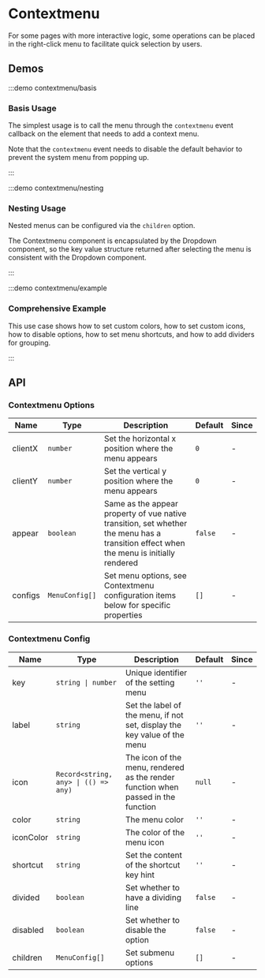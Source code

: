 # Contextmenu

For some pages with more interactive logic, some operations can be placed in the right-click menu to facilitate quick selection by users.

## Demos

:::demo contextmenu/basis

### Basis Usage

The simplest usage is to call the menu through the `contextmenu` event callback on the element that needs to add a context menu.

Note that the `contextmenu` event needs to disable the default behavior to prevent the system menu from popping up.

:::

:::demo contextmenu/nesting

### Nesting Usage

Nested menus can be configured via the `children` option.

The Contextmenu component is encapsulated by the Dropdown component, so the key value structure returned after selecting the menu is consistent with the Dropdown component.

:::

:::demo contextmenu/example

### Comprehensive Example

This use case shows how to set custom colors, how to set custom icons, how to disable options, how to set menu shortcuts, and how to add dividers for grouping.

:::

## API

### Contextmenu Options

| Name    | Type           | Description                                                                                                                            | Default | Since |
| ------- | -------------- | -------------------------------------------------------------------------------------------------------------------------------------- | ------- | ----- |
| clientX | `number`       | Set the horizontal x position where the menu appears                                                                                   | `0`     | -     |
| clientY | `number`       | Set the vertical y position where the menu appears                                                                                     | `0`     | -     |
| appear  | `boolean`      | Same as the appear property of vue native transition, set whether the menu has a transition effect when the menu is initially rendered | `false` | -     |
| configs | `MenuConfig[]` | Set menu options, see Contextmenu configuration items below for specific properties                                                    | `[]`    | -     |

### Contextmenu Config

| Name      | Type                                 | Description                                                                       | Default | Since |
| --------- | ------------------------------------ | --------------------------------------------------------------------------------- | ------- | ----- |
| key       | `string \| number`                   | Unique identifier of the setting menu                                             | `''`    | -     |
| label     | `string`                             | Set the label of the menu, if not set, display the key value of the menu          | `''`    | -     |
| icon      | `Record<string, any> \| (() => any)` | The icon of the menu, rendered as the render function when passed in the function | `null`  | -     |
| color     | `string`                             | The menu color                                                                    | `''`    | -     |
| iconColor | `string`                             | The color of the menu icon                                                        | `''`    | -     |
| shortcut  | `string`                             | Set the content of the shortcut key hint                                          | `''`    | -     |
| divided   | `boolean`                            | Set whether to have a dividing line                                               | `false` | -     |
| disabled  | `boolean`                            | Set whether to disable the option                                                 | `false` | -     |
| children  | `MenuConfig[]`                       | Set submenu options                                                               | `[]`    | -     |
